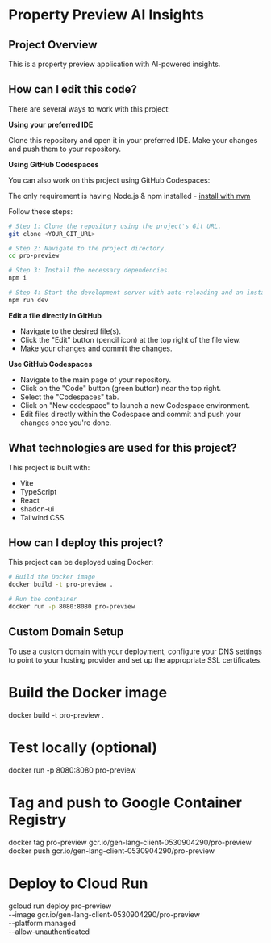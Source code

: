 # Property Preview AI Insights

## Project Overview

This is a property preview application with AI-powered insights.

## How can I edit this code?

There are several ways to work with this project:

**Using your preferred IDE**

Clone this repository and open it in your preferred IDE. Make your changes and push them to your repository.

**Using GitHub Codespaces**

You can also work on this project using GitHub Codespaces:

The only requirement is having Node.js & npm installed - [install with nvm](https://github.com/nvm-sh/nvm#installing-and-updating)

Follow these steps:

```sh
# Step 1: Clone the repository using the project's Git URL.
git clone <YOUR_GIT_URL>

# Step 2: Navigate to the project directory.
cd pro-preview

# Step 3: Install the necessary dependencies.
npm i

# Step 4: Start the development server with auto-reloading and an instant preview.
npm run dev
```

**Edit a file directly in GitHub**

- Navigate to the desired file(s).
- Click the "Edit" button (pencil icon) at the top right of the file view.
- Make your changes and commit the changes.

**Use GitHub Codespaces**

- Navigate to the main page of your repository.
- Click on the "Code" button (green button) near the top right.
- Select the "Codespaces" tab.
- Click on "New codespace" to launch a new Codespace environment.
- Edit files directly within the Codespace and commit and push your changes once you're done.

## What technologies are used for this project?

This project is built with:

- Vite
- TypeScript
- React
- shadcn-ui
- Tailwind CSS

## How can I deploy this project?

This project can be deployed using Docker:

```bash
# Build the Docker image
docker build -t pro-preview .

# Run the container
docker run -p 8080:8080 pro-preview
```

## Custom Domain Setup

To use a custom domain with your deployment, configure your DNS settings to point to your hosting provider and set up the appropriate SSL certificates.


# Build the Docker image
docker build -t pro-preview .

# Test locally (optional)
docker run -p 8080:8080 pro-preview

# Tag and push to Google Container Registry
docker tag pro-preview gcr.io/gen-lang-client-0530904290/pro-preview
docker push gcr.io/gen-lang-client-0530904290/pro-preview

# Deploy to Cloud Run
gcloud run deploy pro-preview \
  --image gcr.io/gen-lang-client-0530904290/pro-preview \
  --platform managed \
  --allow-unauthenticated